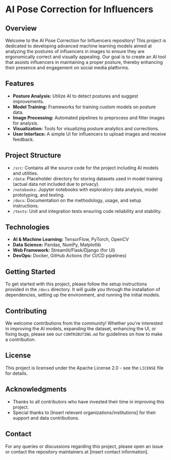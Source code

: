 # AI Pose Correction for Influencers

## Overview
Welcome to the AI Pose Correction for Influencers repository! This project is dedicated to developing advanced machine learning models aimed at analyzing the postures of influencers in images to ensure they are ergonomically correct and visually appealing. Our goal is to create an AI tool that assists influencers in maintaining a proper posture, thereby enhancing their presence and engagement on social media platforms.

## Features
- **Posture Analysis:** Utilize AI to detect postures and suggest improvements.
- **Model Training:** Frameworks for training custom models on posture data.
- **Image Processing:** Automated pipelines to preprocess and filter images for analysis.
- **Visualization:** Tools for visualizing posture analytics and corrections.
- **User Interface:** A simple UI for influencers to upload images and receive feedback.

## Project Structure
- `/src`: Contains all the source code for the project including AI models and utilities.
- `/data`: Placeholder directory for storing datasets used in model training (actual data not included due to privacy).
- `/notebooks`: Jupyter notebooks with exploratory data analysis, model prototyping, and testing.
- `/docs`: Documentation on the methodology, usage, and setup instructions.
- `/tests`: Unit and integration tests ensuring code reliability and stability.

## Technologies
- **AI & Machine Learning:** TensorFlow, PyTorch, OpenCV
- **Data Science:** Pandas, NumPy, Matplotlib
- **Web Framework:** Streamlit/Flask/Django (for UI)
- **DevOps:** Docker, GitHub Actions (for CI/CD pipelines)

## Getting Started
To get started with this project, please follow the setup instructions provided in the `/docs` directory. It will guide you through the installation of dependencies, setting up the environment, and running the initial models.

## Contributing
We welcome contributions from the community! Whether you're interested in improving the AI models, expanding the dataset, enhancing the UI, or fixing bugs, please see our `CONTRIBUTING.md` for guidelines on how to make a contribution.

## License
This project is licensed under the Apache License 2.0 - see the `LICENSE` file for details.

## Acknowledgments
- Thanks to all contributors who have invested their time in improving this project.
- Special thanks to [Insert relevant organizations/institutions] for their support and data contributions.

## Contact
For any queries or discussions regarding this project, please open an issue or contact the repository maintainers at [insert contact information].
